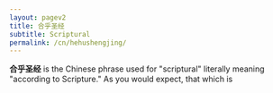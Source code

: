 ```yaml
---
layout: pagev2
title: 合乎圣经
subtitle: Scriptural
permalink: /cn/hehushengjing/
---
```


**合乎圣经** is the Chinese phrase used for "scriptural" literally meaning "according to Scripture." As you would expect, that which is 
